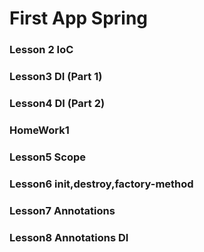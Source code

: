 # First App Spring
### Lesson 2 IoC
### Lesson3 DI (Part 1)
### Lesson4 DI (Part 2)
### HomeWork1
### Lesson5 Scope
### Lesson6 init,destroy,factory-method
### Lesson7 Annotations
### Lesson8 Annotations DI
